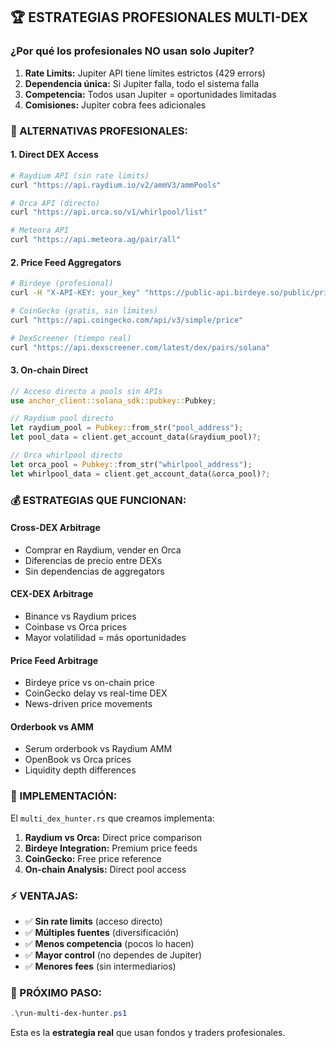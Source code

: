 ## 🏆 ESTRATEGIAS PROFESIONALES MULTI-DEX

### **¿Por qué los profesionales NO usan solo Jupiter?**

1. **Rate Limits:** Jupiter API tiene límites estrictos (429 errors)
2. **Dependencia única:** Si Jupiter falla, todo el sistema falla
3. **Competencia:** Todos usan Jupiter = oportunidades limitadas
4. **Comisiones:** Jupiter cobra fees adicionales

### **🚀 ALTERNATIVAS PROFESIONALES:**

#### **1. Direct DEX Access**
```bash
# Raydium API (sin rate limits)
curl "https://api.raydium.io/v2/ammV3/ammPools"

# Orca API (directo)
curl "https://api.orca.so/v1/whirlpool/list"

# Meteora API
curl "https://api.meteora.ag/pair/all"
```

#### **2. Price Feed Aggregators**
```bash
# Birdeye (profesional)
curl -H "X-API-KEY: your_key" "https://public-api.birdeye.so/public/price"

# CoinGecko (gratis, sin límites)
curl "https://api.coingecko.com/api/v3/simple/price"

# DexScreener (tiempo real)
curl "https://api.dexscreener.com/latest/dex/pairs/solana"
```

#### **3. On-chain Direct**
```rust
// Acceso directo a pools sin APIs
use anchor_client::solana_sdk::pubkey::Pubkey;

// Raydium pool directo
let raydium_pool = Pubkey::from_str("pool_address");
let pool_data = client.get_account_data(&raydium_pool)?;

// Orca whirlpool directo  
let orca_pool = Pubkey::from_str("whirlpool_address");
let whirlpool_data = client.get_account_data(&orca_pool)?;
```

### **💰 ESTRATEGIAS QUE FUNCIONAN:**

#### **Cross-DEX Arbitrage**
- Comprar en Raydium, vender en Orca
- Diferencias de precio entre DEXs
- Sin dependencias de aggregators

#### **CEX-DEX Arbitrage** 
- Binance vs Raydium prices
- Coinbase vs Orca prices
- Mayor volatilidad = más oportunidades

#### **Price Feed Arbitrage**
- Birdeye price vs on-chain price
- CoinGecko delay vs real-time DEX
- News-driven price movements

#### **Orderbook vs AMM**
- Serum orderbook vs Raydium AMM
- OpenBook vs Orca prices
- Liquidity depth differences

### **🎯 IMPLEMENTACIÓN:**

El `multi_dex_hunter.rs` que creamos implementa:

1. **Raydium vs Orca:** Direct price comparison
2. **Birdeye Integration:** Premium price feeds  
3. **CoinGecko:** Free price reference
4. **On-chain Analysis:** Direct pool access

### **⚡ VENTAJAS:**

- ✅ **Sin rate limits** (acceso directo)
- ✅ **Múltiples fuentes** (diversificación)
- ✅ **Menos competencia** (pocos lo hacen)
- ✅ **Mayor control** (no dependes de Jupiter)
- ✅ **Menores fees** (sin intermediarios)

### **🚀 PRÓXIMO PASO:**

```powershell
.\run-multi-dex-hunter.ps1
```

Esta es la **estrategia real** que usan fondos y traders profesionales.
